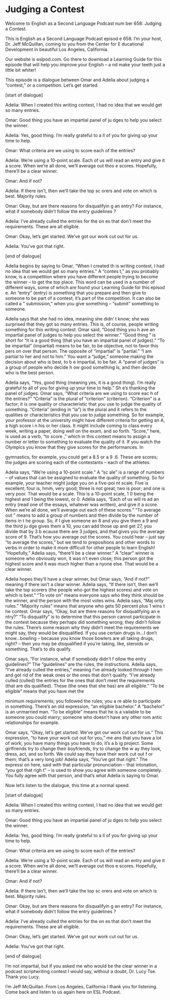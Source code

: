 # Judging a Contest

Welcome to English as a Second Language Podcast num ber 658: Judging a Contest.

This is English as a Second Language Podcast episod e 658.  I’m your host, Dr. Jeff McQuillan, coming to you from the Center for E ducational Development in beautiful Los Angeles, California.

Our website is eslpod.com.  Go there to download a Learning Guide for this episode that will help you improve your English – a nd make your teeth just a little bit whiter!

This episode is a dialogue between Omar and Adelia about judging a “contest,” or a competition.  Let’s get started.

[start of dialogue]

Adelia:  When I created this writing contest, I had  no idea that we would get so many entries.

Omar:  Good thing you have an impartial panel of ju dges to help you select the winner.

Adelia:  Yes, good thing.  I’m really grateful to a ll of you for giving up your time to help.

Omar:  What criteria are we using to score each of the entries?

Adelia:  We’re using a 10-point scale.  Each of us will read an entry and give it a score.  When we’re all done, we’ll average out thos e scores.  Hopefully, there’ll be a clear winner.

Omar:  And if not?

Adelia:  If there isn’t, then we’ll take the top sc orers and vote on which is best. Majority rules.

Omar:  Okay, but are there reasons for disqualifyin g an entry?  For instance, what if somebody didn’t follow the entry guidelines ?

Adelia:  I’ve already culled the entries for the on es that don’t meet the requirements.  These are all eligible.

Omar:  Okay, let’s get started.  We’ve got our work  cut out for us.

Adelia:  You’ve got that right.

[end of dialogue]

Adelia begins by saying to Omar, “When I created th is writing contest, I had no idea that we would get so many entries.”  A “contes t,” as you probably know, is a competition where you have different people trying to become the winner – to get the top place.  This word can be used in a number of different ways, some of which are found your Learning Guide for this episod e.  An “entry” (entry) is something that you prepare and then give to someone  to be part of a contest; it’s part of the competition.  It can also be called a “ submission,” when you give something – “submit” something to someone.

Adelia says that she had no idea, meaning she didn’ t know; she was surprised that they got so many entries.  This is, of course,  people writing something for this writing contest.  Omar said, “Good thing you h ave an impartial panel of judges to help you select the winner.”  “Good thing ” is short for “it is a good thing (that you have an impartial panel of judges).”  “To  be impartial” (impartial) means to be fair, to be objective, not to favor this pers on over that person.  The opposite of “impartial” is “partial.”  “I am partial to her and not to him.”  You want a “judge,” someone making the decision about who is best, to b e impartial, to be fair.  A “panel of judges” is a group of people who decide h ow good something is, and then decide who is the best person.

Adelia says, “Yes, good thing (meaning yes, it is a  good thing).  I’m really grateful to all of you for giving up your time to help.”  Sh e’s thanking the panel of judges. Omar says, “What criteria are we using to score eac h of the entries?”  “Criteria” is the plural of “criterion” (criterion).  “Criterion”  is a factor; it is one quality or characteristic that you use to judge the quality of  something.  “Criteria” (ending in “ia”) is the plural and it refers to the qualities or characteristics that you use to judge something.  So for example, your professor at  the university might have different criteria for getting an A, a high score i n his or her class.  It might include coming to class every week, writing a paper, doing well on the exam, and so forth.  “Score,” here, is used as a verb, “to score ,” which in this context means to assign a number or letter to something to evaluate the quality of it.  If you watch the Olympics you know that they give scores for the  performances.  In

gymnastics, for example, you could get a 8.5 or a 9 .6.  These are scores; the judges are scoring each of the contestants – each of the athletes.

Adelia says, “We’re using a 10-point scale.”  A “sc ale” is a range of numbers – of values that can be assigned to evaluate the quality  of something.  So for example, your teacher might judge you on a five-poi nt scale.  Five is excellent; four is, hmm, very good; three is not great; two is  poor; and one is very poor. That would be a scale.  This is a 10-point scale, 1 0 being the highest and 1 being the lowest, or 0.  Adelia says, “Each of us will re ad an entry (read one of the essays, whatever was written), and give it a score.   When we’re all done, we’ll average out each of these scores.”  “To average out ” means to add a group of numbers and then divide by the number of items in t he group.  So, if I give someone an 8 and you give them a 9 and the third ju dge gives them a 10, you can add those up and get 27, you divide that by 3 b ecause there are 3 judges, and that gives you the average score of 9.  That’s how you average out the scores.  You could hear – just say “to average the scores,” but we tend to prepositions and other words to verbs in order to make it more difficult for other people to learn English!  “Hopefully,” Adelia says,  “there’ll be a clear winner.”  A “clear” winner is someone who obviously won, it was n’t even close; this person got the highest score and it was much higher than a nyone else.  That would be a clear winner.

Adelia hopes they’ll have a clear winner, but Omar says, “And if not?” meaning if there isn’t a clear winner.  Adelia says, “If there  isn’t, then we’ll take the top scorers (the people who got the highest scores) and  vote on which is best.”  “To vote on” means everyone says who they think should be the winner, and the person with the most votes wins.  Adelia says, “Maj ority rules.”  “Majority rules” means that anyone who gets 50 percent plus 1 wins t he contest.  Omar says, “Okay, but are there reasons for disqualifying an e ntry?”  “To disqualify” is to determine that this person cannot participate in the contest because they perhaps did something wrong; they didn’t follow the  rules.  There’s some reason why they didn’t meet the requirements we might say,  they would be disqualified. If you use certain drugs in…I don’t know…bowling – because you know those bowlers are all taking drugs, right? – then you may  be disqualified if you’re taking, like, steroids or something.  That’s to dis qualify.

Omar says, “For instance, what if somebody didn’t f ollow the entry guidelines?” The “guidelines” are the rules, the instructions.  Adelia says, “I’ve already culled the entries,” meaning I’ve already looked through t hem and got rid of the weak ones or the ones that don’t qualify.  “I’ve already  culled (culled) the entries for the ones that don’t meet the requirements (that are dis qualified).  These (the ones that she has) are all eligible.”  “To be eligible” means that you have met the

minimum requirements; you followed the rules; you a re able to participate in something.  There’s an old expression, “an eligible  bachelor.”  A “bachelor” is an unmarried man.  “To be eligible” means that he is a vailable to be someone you could marry; someone who doesn’t have any other rom antic relationships for example.

Omar says, “Okay, let’s get started.  We’ve got our  work cut out for us.”  This expression, “to have your work cut out for you,” me ans that you have a lot of work; you have many things you have to do, it’s a b ig project.  Some girlfriends try to change their boyfriends, try to change the w ay they look, dress, act, and so forth.  We could say they have their work cut out f or them; that’s a very long job! Adelia says, “You’ve got that right.”  The expressi on here, said with that particular pronunciation – that intonation, “you got that righ t” – is used to show you agree with someone completely.  You fully agree with that  person, and that’s what Adelia is saying to Omar.

Now let’s listen to the dialogue, this time at a normal speed.

[start of dialogue]

Adelia:  When I created this writing contest, I had  no idea that we would get so many entries.

Omar:  Good thing you have an impartial panel of ju dges to help you select the winner.

Adelia:  Yes, good thing.  I’m really grateful to a ll of you for giving up your time to help.

Omar:  What criteria are we using to score each of the entries?

Adelia:  We’re using a 10-point scale.  Each of us will read an entry and give it a score.  When we’re all done, we’ll average out thos e scores.  Hopefully, there’ll be a clear winner.

Omar:  And if not?

Adelia:  If there isn’t, then we’ll take the top sc orers and vote on which is best. Majority rules.

Omar:  Okay, but are there reasons for disqualifyin g an entry?  For instance, what if somebody didn’t follow the entry guidelines ?

 Adelia:  I’ve already culled the entries for the on es that don’t meet the requirements.  These are all eligible.

Omar:  Okay, let’s get started.  We’ve got our work  cut out for us.

Adelia:  You’ve got that right.

[end of dialogue]

I’m not impartial, but if you asked me who would be  the clear winner in a podcast scriptwriting contest I would say, without a doubt,  Dr. Lucy Tse.  Thank you Lucy.

I’m Jeff McQuillan.  From Los Angeles, California I  thank you for listening.  Come back and listen to us again here on ESL Podcast.



